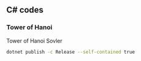 ## C# codes
### Tower of Hanoi
Tower of Hanoi Sovler
```bash
dotnet publish -c Release --self-contained true
```
